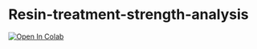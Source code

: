 # Resin-treatment-strength-analysis

[![Open In Colab](https://colab.research.google.com/assets/colab-badge.svg)](https://colab.research.google.com/github/kireevtf/Resin-treatment-strength-analysis/blob/master/TwoLayerResin.ipynb)
